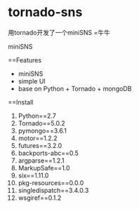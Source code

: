 # tornado-sns
用tornado开发了一个miniSNS
=牛牛

miniSNS

==Features

  * miniSNS
  * simple UI
  * base on Python + Tornado + mongoDB

==Install
  1. Python==2.7
  2. Tornado==5.0.2
  3. pymongo==3.6.1
  4. motor==1.2.2
  5. futures==3.2.0
  6. backports-abc==0.5
  7. argparse==1.2.1
  8. MarkupSafe==1.0
  9. six==1.11.0
  10. pkg-resources==0.0.0	
  11. singledispatch==3.4.0.3
  12. wsgiref==0.1.2
